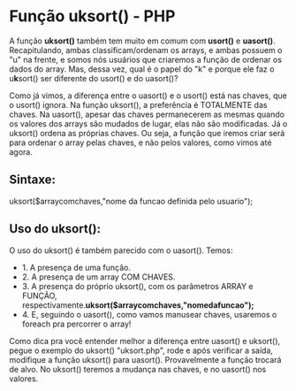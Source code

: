 <h1>Função uksort() - PHP</h1>
<p>A função <b>uksort()</b> também tem muito em comum com <b>usort()</b> e  <b>uasort()</b>. Recapitulando, ambas classificam/ordenam os arrays, e ambas possuem o "u" na frente, e somos nós usuários que criaremos a função de ordenar os dados do array. Mas, dessa vez, qual é o papel do "k" e porque ele faz o u<b>k</b>sort() ser diferente do usort() e do uasort()?</p>
<p>Como já vimos, a diferença entre o uasort() e o usort() está nas chaves, que o usort() ignora. Na função uksort(), a preferência é TOTALMENTE das chaves. Na uasort(), apesar das chaves permanecerem as mesmas quando os valores dos arrays são mudados de lugar, elas não são modificadas. Já o uksort() ordena as próprias chaves. Ou seja, a função que iremos criar será para ordenar o array pelas chaves, e não pelos valores, como vimos até agora.</p>
<h2>Sintaxe:</h2>
<p>uksort($arraycomchaves,"nome da funcao definida pelo usuario");</p>
<h2>Uso do uksort():</h2>
<p>O uso do uksort() é também parecido com o uasort(). Temos:
<ul>
	<li>1. A presença de uma função. </li>
	<li>2. A presença de um array COM CHAVES.</li>
	<li>3. A presença do próprio uksort(), com os parâmetros ARRAY e FUNÇÃO, respectivamente.<b>uksort($arraycomchaves,"nomedafuncao");</b></li>
	<li>4. E, seguindo o uasort(), como vamos manusear chaves, usaremos o foreach pra percorrer o array!</li>
</ul>
</p>
<p>Como dica pra você entender melhor a diferença entre uasort() e uksort(), pegue o exemplo do uksort() "uksort.php", rode e após verificar a saída, modifique a função uksort() para uasort(). Provavelmente a função trocará de alvo. No uksort() teremos a mudança nas chaves, e no uasort() nos valores.</p>									